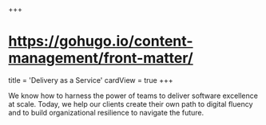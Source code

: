 +++
# https://gohugo.io/content-management/front-matter/
title = 'Delivery as a Service'
cardView = true
+++

<!--
https://www.thoughtworks.com/en-au/about-us
-->

We know how to harness the power of teams to deliver software excellence at scale. Today, we help our clients create their own path to digital fluency and to build organizational resilience to navigate the future.
